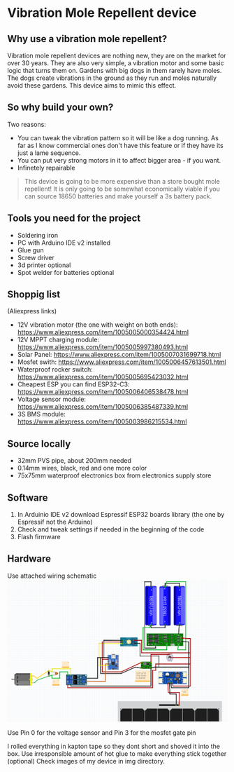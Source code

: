 # Vibration Mole Repellent device

## Why use a vibration mole repellent?
Vibration mole repellent devices are nothing new, they are on the market for over 30 years. They are also very simple, a vibration motor and some basic logic that turns them on.
Gardens with big dogs in them rarely have moles. The dogs create vibrations in the ground as they run and moles naturally avoid these gardens.
This device aims to mimic this effect.

## So why build your own?
Two reasons:
- You can tweak the vibration pattern so it will be like a dog running. As far as I know commercial ones don't have this feature or if they have its just a lame sequence.
- You can put very strong motors in it to affect bigger area - if you want.
- Infinetely repairable

> This device is going to be more expensive than a store bought mole repellent! It is only going to be somewhat economically viable if you can source 18650 batteries and make yourself a 3s battery pack.

## Tools you need for the project
- Soldering iron
- PC with Arduino IDE v2 installed
- Glue gun
- Screw driver
- 3d printer optional
- Spot welder for batteries optional

## Shoppig list
(Aliexpress links)
- 12V vibration motor (the one with weight on both ends): https://www.aliexpress.com/item/1005005000354424.html
- 12V MPPT charging module: https://www.aliexpress.com/item/1005005997380493.html
- Solar Panel: https://www.aliexpress.com/item/1005007031699718.html
- Mosfet swith: https://www.aliexpress.com/item/1005006457613501.html
- Waterproof rocker switch: https://www.aliexpress.com/item/1005005695423032.html
- Cheapest ESP you can find ESP32-C3: https://www.aliexpress.com/item/1005006406538478.html
- Voltage sensor module: https://www.aliexpress.com/item/1005006385487339.html
- 3S BMS module: https://www.aliexpress.com/item/1005003986215534.html

## Source locally
- 32mm PVS pipe, about 200mm needed
- 0.14mm wires, black, red and one more color
- 75x75mm waterproof electronics box from electronics supply store

## Software
1. In Arduinio IDE v2 download Espressif ESP32 boards library (the one by Espressif not the Arduino)
2. Check and tweak settings if needed in the beginning of the code
3. Flash firmware

## Hardware
Use attached wiring schematic
![Wiring schematic of mole repellent](https://github.com/dansity/vibration_mole_repellent/blob/main/img/ksnip_20240619-144350.png)

Use Pin 0 for the voltage sensor and Pin 3 for the mosfet gate pin

I rolled everything in kapton tape so they dont short and shoved it into the box.
Use irresponsible amount of hot glue to make everything stick together (optional)
Check images of my device in img directory.

